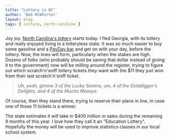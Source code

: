 ```yaml
---
title: "Lottery in NC"
author: 'Bob McWhirter'
layout: blog
tags: [ culture, north-carolina ]
---
```

Joy joy.  <a href="http://lottery.nc.gov/">North Carolina's lottery</a> starts today.  I fled Georgia, with its lottery and really enjoyed living in a lotteryless state.  It was so much easier to buy some gasoline and a <a href="http://www.hersheys.com/products/details/payday.asp">PayDay bar</a> and get on with your day, before the lottery.  Now, the lines will form, particularly when the stakes are high.  Dozens of folks (who probably should be saving that dollar instead of giving it to the government) now will be milling around the register, trying to figure out which scratch'n'sniff lottery tickets they want with the $11 they just won from their last scratch'n'sniff ticket.
<blockquote>
  <em>Uh, yeah, gimme 3 of the Lucky Sevens, um, 4 of the Golddigger's Delights, and 4 of the Mucho Moneys</em>
</blockquote>
Of course, then they stand there, trying to reserve their place in line, in case one of those 11 tickets is a winner.

The state estimates it will take in $400 million in sales during the remaining 9 months of this year.   I love how they call it an "Education Lottery".  Hopefully the money will be used to improve statistics classes in our local school system.
